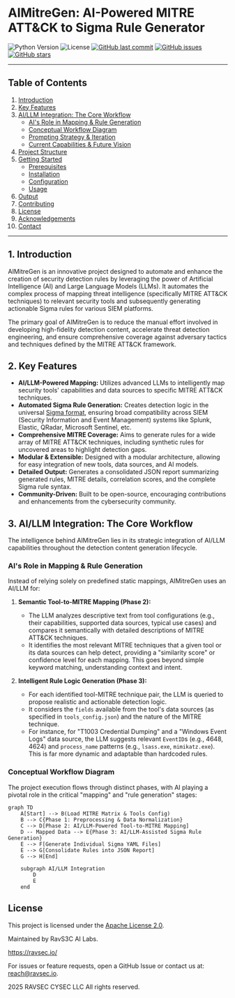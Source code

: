 # AIMitreGen: AI-Powered MITRE ATT&CK to Sigma Rule Generator

![Python Version](https://img.shields.io/badge/Python-3.9%2B-blue)
![License](https://img.shields.io/github/license/RAVSECIO/AIMITREGEN?color=green)
[![GitHub last commit](https://img.shields.io/github/last-commit/RAVSECIO/AIMITREGEN)](https://github.com/RAVSECIO/AIMITREGEN/commits/main)
[![GitHub issues](https://img.shields.io/github/issues/RAVSECIO/AIMITREGEN)](https://github.com/RAVSECIO/AIMITREGEN/issues)
[![GitHub stars](https://img.shields.io/github/stars/RAVSECIO/AIMITREGEN?style=social)](https://github.com/RAVSECIO/AIMITREGEN/stargazers)

---

## Table of Contents

1. [Introduction](#1-introduction)
2. [Key Features](#2-key-features)
3. [AI/LLM Integration: The Core Workflow](#3-aillm-integration-the-core-workflow)
   * [AI&#39;s Role in Mapping &amp; Rule Generation](#ai-s-role-in-mapping--rule-generation)
   * [Conceptual Workflow Diagram](#conceptual-workflow-diagram)
   * [Prompting Strategy &amp; Iteration](#prompting-strategy--iteration)
   * [Current Capabilities &amp; Future Vision](#current-capabilities--future-vision)
4. [Project Structure](#4-project-structure)
5. [Getting Started](#5-getting-started)
   * [Prerequisites](#prerequisites)
   * [Installation](#installation)
   * [Configuration](#configuration)
   * [Usage](#usage)
6. [Output](#6-output)
7. [Contributing](#7-contributing)
8. [License](#8-license)
9. [Acknowledgements](#9-acknowledgements)
10. [Contact](#10-contact)

---

## 1. Introduction

AIMitreGen is an innovative project designed to automate and enhance the creation of security detection rules by leveraging the power of Artificial Intelligence (AI) and Large Language Models (LLMs). It automates the complex process of mapping threat intelligence (specifically MITRE ATT&CK techniques) to relevant security tools and subsequently generating actionable Sigma rules for various SIEM platforms.

The primary goal of AIMitreGen is to reduce the manual effort involved in developing high-fidelity detection content, accelerate threat detection engineering, and ensure comprehensive coverage against adversary tactics and techniques defined by the MITRE ATT&CK framework.

## 2. Key Features

* **AI/LLM-Powered Mapping:** Utilizes advanced LLMs to intelligently map security tools' capabilities and data sources to specific MITRE ATT&CK techniques.
* **Automated Sigma Rule Generation:** Creates detection logic in the universal [Sigma format](https://sigmahq.io/), ensuring broad compatibility across SIEM (Security Information and Event Management) systems like Splunk, Elastic, QRadar, Microsoft Sentinel, etc.
* **Comprehensive MITRE Coverage:** Aims to generate rules for a wide array of MITRE ATT&CK techniques, including synthetic rules for uncovered areas to highlight detection gaps.
* **Modular & Extensible:** Designed with a modular architecture, allowing for easy integration of new tools, data sources, and AI models.
* **Detailed Output:** Generates a consolidated JSON report summarizing generated rules, MITRE details, correlation scores, and the complete Sigma rule syntax.
* **Community-Driven:** Built to be open-source, encouraging contributions and enhancements from the cybersecurity community.

## 3. AI/LLM Integration: The Core Workflow

The intelligence behind AIMitreGen lies in its strategic integration of AI/LLM capabilities throughout the detection content generation lifecycle.

### AI's Role in Mapping & Rule Generation

Instead of relying solely on predefined static mappings, AIMitreGen uses an AI/LLM for:

1. **Semantic Tool-to-MITRE Mapping (Phase 2):**

   * The LLM analyzes descriptive text from tool configurations (e.g., their capabilities, supported data sources, typical use cases) and compares it semantically with detailed descriptions of MITRE ATT&CK techniques.
   * It identifies the most relevant MITRE techniques that a given tool or its data sources can help detect, providing a "similarity score" or confidence level for each mapping. This goes beyond simple keyword matching, understanding context and intent.
2. **Intelligent Rule Logic Generation (Phase 3):**

   * For each identified tool-MITRE technique pair, the LLM is queried to propose realistic and actionable detection logic.
   * It considers the `fields` available from the tool's data sources (as specified in `tools_config.json`) and the nature of the MITRE technique.
   * For instance, for "T1003 Credential Dumping" and a "Windows Event Logs" data source, the LLM suggests relevant `EventID`s (e.g., 4648, 4624) and `process_name` patterns (e.g., `lsass.exe`, `mimikatz.exe`). This is far more dynamic and adaptable than hardcoded rules.

### Conceptual Workflow Diagram

The project execution flows through distinct phases, with AI playing a pivotal role in the critical "mapping" and "rule generation" stages:

```mermaid
graph TD
    A[Start] --> B(Load MITRE Matrix & Tools Config)
    B --> C{Phase 1: Preprocessing & Data Normalization}
    C --> D[Phase 2: AI/LLM-Powered Tool-to-MITRE Mapping]
    D -- Mapped Data --> E{Phase 3: AI/LLM-Assisted Sigma Rule Generation}
    E --> F[Generate Individual Sigma YAML Files]
    E --> G[Consolidate Rules into JSON Report]
    G --> H[End]

    subgraph AI/LLM Integration
        D
        E
    end
```

## License

This project is licensed under the [Apache License 2.0](LICENSE).

Maintained by RavS3C AI Labs.

https://ravsec.io/


For issues or feature requests, open a GitHub Issue or contact us at: reach@ravsec.io.


2025 RAVSEC CYSEC LLC All rights reserved.
